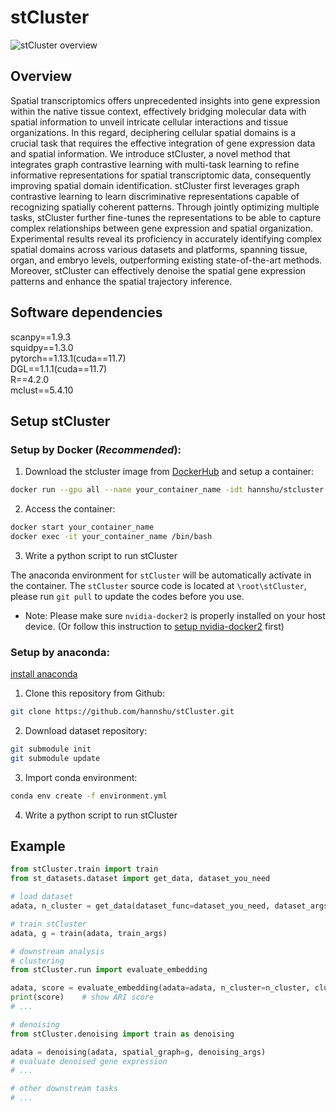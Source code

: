 # stCluster

![stCluster overview](./framework.png) 

## Overview 
Spatial transcriptomics offers unprecedented insights into gene expression within the native tissue context, effectively bridging molecular data with spatial information to unveil intricate cellular interactions and tissue organizations. In this regard, deciphering cellular spatial domains is a crucial task that requires the effective integration of gene expression data and spatial information. We introduce stCluster, a novel method that integrates graph contrastive learning with multi-task learning to refine informative representations for spatial transcriptomic data, consequently improving spatial domain identification. stCluster first leverages graph contrastive learning to learn discriminative representations capable of recognizing spatially coherent patterns. Through jointly optimizing multiple tasks, stCluster further fine-tunes the representations to be able to capture complex relationships between gene expression and spatial organization. Experimental results reveal its proficiency in accurately identifying complex spatial domains across various datasets and platforms, spanning tissue, organ, and embryo levels, outperforming existing state-of-the-art methods. Moreover, stCluster can effectively denoise the spatial gene expression patterns and enhance the spatial trajectory inference. 


## Software dependencies
scanpy==1.9.3  
squidpy==1.3.0  
pytorch==1.13.1(cuda==11.7)   
DGL==1.1.1(cuda==11.7)  
R==4.2.0  
mclust==5.4.10


## Setup stCluster
### Setup by Docker (*Recommended*):  
1. Download the stcluster image from [DockerHub](https://hub.docker.com/repository/docker/hannshu/stcluster) and setup a container:
``` bash
docker run --gpu all --name your_container_name -idt hannshu/stcluster:latest
```

2. Access the container:
``` bash
docker start your_container_name
docker exec -it your_container_name /bin/bash
```

3. Write a python script to run stCluster

The anaconda environment for `stCluster` will be automatically activate in the container. The `stCluster` source code is located at `\root\stCluster`, please run ```git pull``` to update the codes before you use. 

- Note: Please make sure `nvidia-docker2` is properly installed on your host device. (Or follow this instruction to [setup nvidia-docker2](https://github.com/nvidia/nvidia-docker/wiki/Installation-(version-2.0)) first)

### Setup by anaconda:  
[install anaconda](https://docs.anaconda.com/free/anaconda/install/)

1. Clone this repository from Github:
``` bash
git clone https://github.com/hannshu/stCluster.git
```

2. Download dataset repository:

``` bash
git submodule init
git submodule update
```

3. Import conda environment:  
``` bash
conda env create -f environment.yml
```

4. Write a python script to run stCluster


## Example
``` python
from stCluster.train import train
from st_datasets.dataset import get_data, dataset_you_need

# load dataset 
adata, n_cluster = get_data(dataset_func=dataset_you_need, dataset_args)

# train stCluster
adata, g = train(adata, train_args)

# downstream analysis
# clustering
from stCluster.run import evaluate_embedding

adata, score = evaluate_embedding(adata=adata, n_cluster=n_cluster, cluster_method=['mclust'], cluster_score_method=['ARI'])
print(score)    # show ARI score
# ...

# denoising
from stCluster.denoising import train as denoising

adata = denoising(adata, spatial_graph=g, denoising_args)
# evaluate denoised gene expression
# ...

# other downstream tasks
# ...
```


<!-- ## Citation
If you have found stCluster useful in your work, please consider citing [our article](url):
```

``` -->